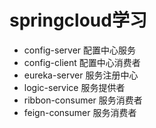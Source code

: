 # springcloud学习

- config-server 配置中心服务
- config-client 配置中心消费者
- eureka-server 服务注册中心
- logic-service 服务提供者
- ribbon-consumer 服务消费者
- feign-consumer 服务消费者
